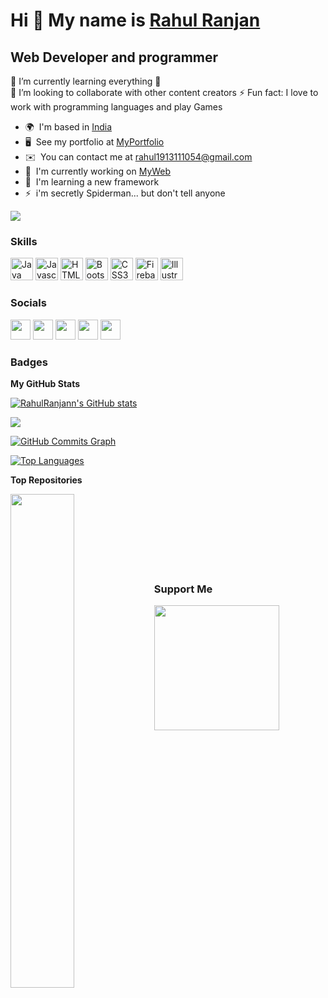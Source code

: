 Hi 👋 My name is <a href="http://rahulranjann.github.io">Rahul Ranjan</a>
=============================

Web Developer and programmer
----------------------------

🌱 I’m currently learning everything 🤣 </br>
👯 I’m looking to collaborate with other content creators 
⚡ Fun fact: I love to work with programming languages and play Games

* 🌍  I'm based in <a href="https://i.pinimg.com/564x/01/f9/1d/01f91d6967dfedde29392a1bda00bfe2.jpg">India</a>
* 🖥️  See my portfolio at [MyPortfolio](http://rahulranjann.github.io)
* ✉️  You can contact me at [rahul1913111054@gmail.com](mailto:rahul1913111054@gmail.com)
* 🚀  I'm currently working on [MyWeb](https://rahulranjann.github.io/JavaScriptProject/tour%20and%20travel%20website/index.html)
* 🧠  I'm learning a new framework
* ⚡  i'm secretly Spiderman... but don't tell anyone

<a href="https://www.github.com/RahulRanjann" target="_blank" rel="noreferrer"><img
src="https://img.shields.io/github/followers/RahulRanjann?logo=github&style=for-the-badge&color=0891b2&labelColor=1c1917" /></a>

### Skills

<p align="left">
<a href="https://www.oracle.com/java/" target="_blank" rel="noreferrer"><img src="https://raw.githubusercontent.com/danielcranney/readme-generator/main/public/icons/skills/java-colored.svg" width="36" height="36" alt="Java" /></a>
<a href="https://developer.mozilla.org/en-US/docs/Web/JavaScript" target="_blank" rel="noreferrer"><img src="https://raw.githubusercontent.com/danielcranney/readme-generator/main/public/icons/skills/javascript-colored.svg" width="36" height="36" alt="Javascript" /></a>
<a href="https://developer.mozilla.org/en-US/docs/Glossary/HTML5" target="_blank" rel="noreferrer"><img src="https://raw.githubusercontent.com/danielcranney/readme-generator/main/public/icons/skills/html5-colored.svg" width="36" height="36" alt="HTML5" /></a>
<a href="https://getbootstrap.com/" target="_blank" rel="noreferrer"><img src="https://raw.githubusercontent.com/danielcranney/readme-generator/main/public/icons/skills/bootstrap-colored.svg" width="36" height="36" alt="Bootstrap" /></a>
<a href="https://www.w3.org/TR/CSS/#css" target="_blank" rel="noreferrer"><img src="https://raw.githubusercontent.com/danielcranney/readme-generator/main/public/icons/skills/css3-colored.svg" width="36" height="36" alt="CSS3" /></a>
<a href="https://firebase.google.com/" target="_blank" rel="noreferrer"><img src="https://raw.githubusercontent.com/danielcranney/readme-generator/main/public/icons/skills/firebase-colored.svg" width="36" height="36" alt="Firebase" /></a>
<a href="adobe.com/uk/products/illustrator.html" target="_blank" rel="noreferrer"><img src="https://raw.githubusercontent.com/danielcranney/readme-generator/main/public/icons/skills/illustrator-colored.svg" width="36" height="36" alt="Illustrator" /></a>
</p>


### Socials

<p align="left"> <a href="https://discord.com/users/Rahul Ranjan#9431" target="_blank" rel="noreferrer"><img src="https://raw.githubusercontent.com/danielcranney/readme-generator/main/public/icons/socials/discord.svg" width="32" height="32" /></a> <a href="https://www.facebook.com/stalin.ranjan.16" target="_blank" rel="noreferrer"><img src="https://raw.githubusercontent.com/danielcranney/readme-generator/main/public/icons/socials/facebook.svg" width="32" height="32" /></a> <a href="https://www.github.com/RahulRanjann" target="_blank" rel="noreferrer"><img src="https://raw.githubusercontent.com/danielcranney/readme-generator/main/public/icons/socials/github.svg" width="32" height="32" /></a> <a href="http://www.instagram.com/rahulranjan257" target="_blank" rel="noreferrer"><img src="https://raw.githubusercontent.com/danielcranney/readme-generator/main/public/icons/socials/instagram.svg" width="32" height="32" /></a> <a href="https://www.linkedin.com/in/rahul-ranjan000" target="_blank" rel="noreferrer"><img src="https://raw.githubusercontent.com/danielcranney/readme-generator/main/public/icons/socials/linkedin.svg" width="32" height="32" /></a></p>

### Badges

<b>My GitHub Stats</b>

<a href="http://www.github.com/RahulRanjann"><img src="https://github-readme-stats.vercel.app/api?username=RahulRanjann&show_icons=true&hide=&count_private=true&title_color=0891b2&text_color=ffffff&icon_color=0891b2&bg_color=1c1917&hide_border=true&show_icons=true" alt="RahulRanjann's GitHub stats" /></a>

<a href="http://www.github.com/RahulRanjann"><img src="https://github-readme-streak-stats.herokuapp.com/?user=RahulRanjann&stroke=ffffff&background=1c1917&ring=0891b2&fire=0891b2&currStreakNum=ffffff&currStreakLabel=0891b2&sideNums=ffffff&sideLabels=ffffff&dates=ffffff&hide_border=true" /></a>

<a href="http://www.github.com/RahulRanjann"><img src="https://activity-graph.herokuapp.com/graph?username=RahulRanjann&bg_color=1c1917&color=ffffff&line=0891b2&point=ffffff&area_color=1c1917&area=true&hide_border=true&custom_title=GitHub%20Commits%20Graph" alt="GitHub Commits Graph" /></a>

<a href="https://github.com/RahulRanjann" align="left"><img src="https://github-readme-stats.vercel.app/api/top-langs/?username=RahulRanjann&langs_count=10&title_color=0891b2&text_color=ffffff&icon_color=0891b2&bg_color=1c1917&hide_border=true&locale=en&custom_title=Top%20%Languages" alt="Top Languages" /></a>

<b>Top Repositories</b>

<div width="100%" align="center"><a href="https://github.com/RahulRanjann/rahulranjann.github.io" align="left"><img align="left" width="45%" src="https://github-readme-stats.vercel.app/api/pin/?username=RahulRanjann&repo=rahulranjann.github.io&title_color=0891b2&text_color=ffffff&icon_color=0891b2&bg_color=1c1917&hide_border=true&locale=en" /></a></div><br /><br /><br /><br /><br /><br /><br />

### Support Me

<a href="https://www.buymeacoffee.com/rahulranjan0"><img src="https://cdn.buymeacoffee.com/buttons/v2/default-yellow.png" width="200" /></a>
